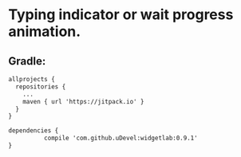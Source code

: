# Typing indicator or wait progress animation.









## Gradle:
```xml
allprojects {
  repositories {
    ...
    maven { url 'https://jitpack.io' }
  }
}
```

```xml
dependencies {
          compile 'com.github.uDevel:widgetlab:0.9.1'
}
```
